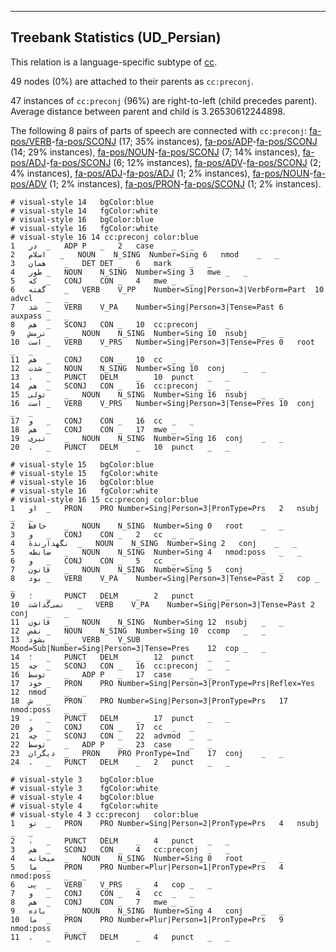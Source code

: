 

--------------------------------------------------------------------------------

## Treebank Statistics (UD_Persian)

This relation is a language-specific subtype of [cc]().

49 nodes (0%) are attached to their parents as `cc:preconj`.

47 instances of `cc:preconj` (96%) are right-to-left (child precedes parent).
Average distance between parent and child is 3.26530612244898.

The following 8 pairs of parts of speech are connected with `cc:preconj`: [fa-pos/VERB]()-[fa-pos/SCONJ]() (17; 35% instances), [fa-pos/ADP]()-[fa-pos/SCONJ]() (14; 29% instances), [fa-pos/NOUN]()-[fa-pos/SCONJ]() (7; 14% instances), [fa-pos/ADJ]()-[fa-pos/SCONJ]() (6; 12% instances), [fa-pos/ADV]()-[fa-pos/SCONJ]() (2; 4% instances), [fa-pos/ADJ]()-[fa-pos/ADJ]() (1; 2% instances), [fa-pos/NOUN]()-[fa-pos/ADV]() (1; 2% instances), [fa-pos/PRON]()-[fa-pos/SCONJ]() (1; 2% instances).


~~~ conllu
# visual-style 14	bgColor:blue
# visual-style 14	fgColor:white
# visual-style 16	bgColor:blue
# visual-style 16	fgColor:white
# visual-style 16 14 cc:preconj	color:blue
1	در	_	ADP	P	_	2	case	_	_
2	اسلام	_	NOUN	N_SING	Number=Sing	6	nmod	_	_
3	همان	_	DET	DET	_	6	mark	_	_
4	طور	_	NOUN	N_SING	Number=Sing	3	mwe	_	_
5	که	_	CONJ	CON	_	4	mwe	_	_
6	گفته	_	VERB	V_PP	Number=Sing|Person=3|VerbForm=Part	10	advcl	_	_
7	شد	_	VERB	V_PA	Number=Sing|Person=3|Tense=Past	6	auxpass	_	_
8	هم	_	SCONJ	CON	_	10	cc:preconj	_	_
9	نرمش	_	NOUN	N_SING	Number=Sing	10	nsubj	_	_
10	است	_	VERB	V_PRS	Number=Sing|Person=3|Tense=Pres	0	root	_	_
11	هم	_	CONJ	CON	_	10	cc	_	_
12	شدت	_	NOUN	N_SING	Number=Sing	10	conj	_	_
13	،	_	PUNCT	DELM	_	10	punct	_	_
14	هم	_	SCONJ	CON	_	16	cc:preconj	_	_
15	تولی	_	NOUN	N_SING	Number=Sing	16	nsubj	_	_
16	است	_	VERB	V_PRS	Number=Sing|Person=3|Tense=Pres	10	conj	_	_
17	و	_	CONJ	CON	_	16	cc	_	_
18	هم	_	CONJ	CON	_	17	mwe	_	_
19	تبری	_	NOUN	N_SING	Number=Sing	16	conj	_	_
20	.	_	PUNCT	DELM	_	10	punct	_	_

~~~


~~~ conllu
# visual-style 15	bgColor:blue
# visual-style 15	fgColor:white
# visual-style 16	bgColor:blue
# visual-style 16	fgColor:white
# visual-style 16 15 cc:preconj	color:blue
1	او	_	PRON	PRO	Number=Sing|Person=3|PronType=Prs	2	nsubj	_	_
2	حافظ	_	NOUN	N_SING	Number=Sing	0	root	_	_
3	و	_	CONJ	CON	_	2	cc	_	_
4	نگهدارندهٔ	_	NOUN	N_SING	Number=Sing	2	conj	_	_
5	ضابطه	_	NOUN	N_SING	Number=Sing	4	nmod:poss	_	_
6	و	_	CONJ	CON	_	5	cc	_	_
7	قانون	_	NOUN	N_SING	Number=Sing	5	conj	_	_
8	بود	_	VERB	V_PA	Number=Sing|Person=3|Tense=Past	2	cop	_	_
9	؛	_	PUNCT	DELM	_	2	punct	_	_
10	نمی‌گذاشت	_	VERB	V_PA	Number=Sing|Person=3|Tense=Past	2	conj	_	_
11	قانون	_	NOUN	N_SING	Number=Sing	12	nsubj	_	_
12	نقض	_	NOUN	N_SING	Number=Sing	10	ccomp	_	_
13	بشود	_	VERB	V_SUB	Mood=Sub|Number=Sing|Person=3|Tense=Pres	12	cop	_	_
14	؛	_	PUNCT	DELM	_	12	punct	_	_
15	چه	_	SCONJ	CON	_	16	cc:preconj	_	_
16	توسط	_	ADP	P	_	17	case	_	_
17	خود	_	PRON	PRO	Number=Sing|Person=3|PronType=Prs|Reflex=Yes	12	nmod	_	_
18	ش	_	PRON	PRO	Number=Sing|Person=3|PronType=Prs	17	nmod:poss	_	_
19	،	_	PUNCT	DELM	_	17	punct	_	_
20	و	_	CONJ	CON	_	17	cc	_	_
21	چه	_	SCONJ	CON	_	22	advmod	_	_
22	توسط	_	ADP	P	_	23	case	_	_
23	دیگران	_	PRON	PRO	PronType=Ind	17	conj	_	_
24	.	_	PUNCT	DELM	_	2	punct	_	_

~~~


~~~ conllu
# visual-style 3	bgColor:blue
# visual-style 3	fgColor:white
# visual-style 4	bgColor:blue
# visual-style 4	fgColor:white
# visual-style 4 3 cc:preconj	color:blue
1	تو	_	PRON	PRO	Number=Sing|Person=2|PronType=Prs	4	nsubj	_	_
2	،	_	PUNCT	DELM	_	4	punct	_	_
3	هم	_	SCONJ	CON	_	4	cc:preconj	_	_
4	میخانه	_	NOUN	N_SING	Number=Sing	0	root	_	_
5	ما	_	PRON	PRO	Number=Plur|Person=1|PronType=Prs	4	nmod:poss	_	_
6	یی	_	VERB	V_PRS	_	4	cop	_	_
7	و	_	CONJ	CON	_	4	cc	_	_
8	هم	_	CONJ	CON	_	7	mwe	_	_
9	باده	_	NOUN	N_SING	Number=Sing	4	conj	_	_
10	ما	_	PRON	PRO	Number=Plur|Person=1|PronType=Prs	9	nmod:poss	_	_
11	.	_	PUNCT	DELM	_	4	punct	_	_

~~~


